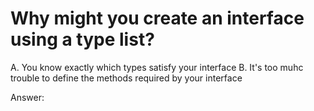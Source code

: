 # Why might you create an interface using a type list?

A. You know exactly which types satisfy your interface
B. It's too muhc trouble to define the methods required by your interface

Answer:
